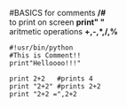 #BASICS
for comments **/#**  
to print on screen **print" "**  
aritmetic operations **+,-,*,/,%** 
```
#!usr/bin/python
#This is Comment!!
print"Helloooo!!!"

print 2+2   #prints 4
print "2+2" #prints 2+2
print "2+2 =",2+2
```
